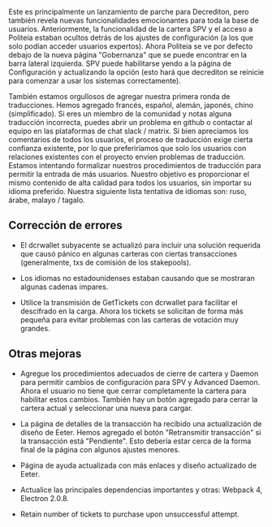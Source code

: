 Este es principalmente un lanzamiento de parche para Decrediton, pero también revela nuevas funcionalidades emocionantes para toda la base de usuarios. Anteriormente, la funcionalidad de la cartera SPV y el acceso a Politeia estaban ocultos detrás de los ajustes de configuración (a los que solo podían acceder usuarios expertos). Ahora Politeia se ve por defecto debajo de la nueva página "Gobernanza" que se puede encontrar en la barra lateral izquierda. SPV puede habilitarse yendo a la página de Configuración y actualizando la opción (esto hará que decrediton se reinicie para comenzar a usar los sistemas correctamente).

También estamos orgullosos de agregar nuestra primera ronda de traducciones. Hemos agregado francés, español, alemán, japonés, chino (simplificado). Si eres un miembro de la comunidad y notas alguna traducción incorrecta, puedes abrir un problema en github o contactar al equipo en las plataformas de chat slack / matrix. Si bien apreciamos los comentarios de todos los usuarios, el proceso de traducción exige cierta confianza existente, por lo que preferiríamos que solo los usuarios con relaciones existentes con el proyecto envíen problemas de traducción. Estamos intentando formalizar nuestros procedimientos de traducción para permitir la entrada de más usuarios. Nuestro objetivo es proporcionar el mismo contenido de alta calidad para todos los usuarios, sin importar su idioma preferido. Nuestra siguiente lista tentativa de idiomas son: ruso, árabe, malayo / tagalo.

## Corrección de errores
  - El dcrwallet subyacente se actualizó para incluir una solución requerida que causó pánico en algunas carteras con ciertas transacciones (generalmente, txs de comisión de los stakepools).

  - Los idiomas no estadounidenses estaban causando que se mostraran algunas cadenas impares.

  - Utilice la transmisión de GetTickets con dcrwallet para facilitar el descifrado en la carga. Ahora los tickets se solicitan de forma más pequeña para evitar problemas con las carteras de votación muy grandes.

## Otras mejoras

  - Agregue los procedimientos adecuados de cierre de cartera y Daemon para permitir cambios de configuración para SPV y Advanced Daemon. Ahora el usuario no tiene que cerrar completamente la cartera para habilitar estos cambios. También hay un botón agregado para cerrar la cartera actual y seleccionar una nueva para cargar.

  - La página de detalles de la transacción ha recibido una actualización de diseño de Eeter. Hemos agregado el botón "Retransmitir transacción" si la transacción está "Pendiente". Esto debería estar cerca de la forma final de la página con algunos ajustes menores.

  - Página de ayuda actualizada con más enlaces y diseño actualizado de Eeter.

  - Actualice las principales dependencias importantes y otras: Webpack 4, Electron 2.0.8.
  
  - Retain number of tickets to purchase upon unsuccessful attempt.
